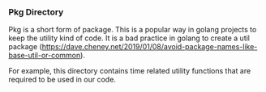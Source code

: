 ### Pkg Directory

Pkg is a short form of package. This is a popular way in golang projects to keep the utility kind of code.
It is a bad practice in golang to create a util package (https://dave.cheney.net/2019/01/08/avoid-package-names-like-base-util-or-common).

For example, this directory contains time related utility functions that are required to be used in our code.